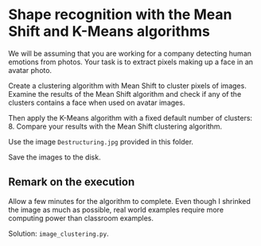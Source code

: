 # Shape recognition with the Mean Shift and K-Means algorithms

We will be assuming that you are working for a company detecting human emotions from photos. Your task is to extract pixels making up a face in an avatar photo. 

Create a clustering algorithm with Mean Shift to cluster pixels of images. Examine the results of the Mean Shift algorithm and check if any of the clusters contains a face when used on avatar images. 

​Then apply the K-Means algorithm with a fixed default number of clusters: 8. Compare your results with the Mean Shift clustering algorithm. 

Use the image `Destructuring.jpg` provided in this folder.

Save the images to the disk.

## Remark on the execution

Allow a few minutes for the algorithm to complete. Even though I shrinked the image as much as possible, real world examples require more computing power than classroom examples.

Solution: `image_clustering.py`.